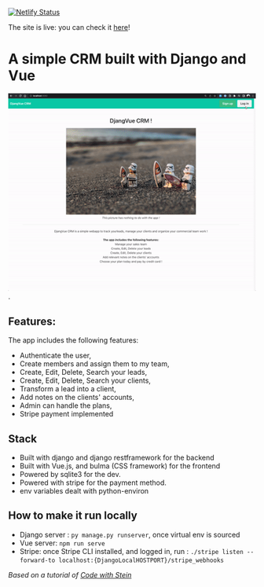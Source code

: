 [![Netlify Status](https://api.netlify.com/api/v1/badges/54c0d2d1-de77-4c09-bc68-137d3933f715/deploy-status)](https://app.netlify.com/sites/djangvue-crm/deploys)

The site is live: you can check it [here](https://djangvue-crm.netlify.app/)!

# A simple CRM built with Django and Vue

![demo video](./demo.gif).

## Features:

The app includes the following features:

- Authenticate the user,
- Create members and assign them to my team,
- Create, Edit, Delete, Search your leads,
- Create, Edit, Delete, Search your clients,
- Transform a lead into a client,
- Add notes on the clients' accounts,
- Admin can handle the plans,
- Stripe payment implemented

## Stack

- Built with django and django restframework for the backend
- Built with Vue.js, and bulma (CSS framework) for the frontend
- Powered by sqlite3 for the dev.
- Powered with stripe for the payment method.
- env variables dealt with python-environ

## How to make it run locally

- Django server : `py manage.py runserver`, once virtual env is sourced
- Vue server: `npm run serve`
- Stripe: once Stripe CLI installed, and logged in, run : `./stripe listen --forward-to localhost:{DjangoLocalHOSTPORT}/stripe_webhooks`

_Based on a tutorial of [Code with Stein](https://www.youtube.com/playlist?list=PLpyspNLjzwBl-u7Vh8mGfqqRKcVxHzqlp)_
